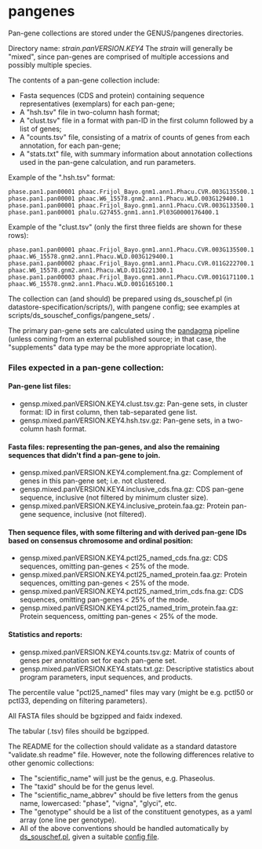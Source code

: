 # pangenes

Pan-gene collections are stored under the GENUS/pangenes directories.

Directory name: _strain.panVERSION.KEY4_
The _strain_ will generally be "mixed", since pan-genes are comprised of multiple accessions and possibly multiple species.

The contents of a pan-gene collection include: 
- Fasta sequences (CDS and protein) containing sequence representatives (exemplars) for each pan-gene;
- A "hsh.tsv" file in two-column hash format;
- A "clust.tsv" file in a format with pan-ID in the first column followed by a list of genes;
- A "counts.tsv" file, consisting of a matrix of counts of genes from each annotation, for each pan-gene;
- A "stats.txt" file, with summary information about annotation collections used in the pan-gene calculation, and run parameters.

Example of the ".hsh.tsv" format:
```
phase.pan1.pan00001	phaac.Frijol_Bayo.gnm1.ann1.Phacu.CVR.003G135500.1
phase.pan1.pan00001	phaac.W6_15578.gnm2.ann1.Phacu.WLD.003G129400.1
phase.pan1.pan00001	phaac.Frijol_Bayo.gnm1.ann1.Phacu.CVR.003G133500.1
phase.pan1.pan00001	phalu.G27455.gnm1.ann1.Pl03G0000176400.1
```

Example of the "clust.tsv" (only the first three fields are shown for these rows):
```
phase.pan1.pan00001	phaac.Frijol_Bayo.gnm1.ann1.Phacu.CVR.003G135500.1	phaac.W6_15578.gnm2.ann1.Phacu.WLD.003G129400.1
phase.pan1.pan00002	phaac.Frijol_Bayo.gnm1.ann1.Phacu.CVR.011G222700.1	phaac.W6_15578.gnm2.ann1.Phacu.WLD.011G221300.1
phase.pan1.pan00003	phaac.Frijol_Bayo.gnm1.ann1.Phacu.CVR.001G171100.1	phaac.W6_15578.gnm2.ann1.Phacu.WLD.001G165100.1
```

The collection can (and should) be prepared using ds_souschef.pl (in datastore-specification/scripts/),
with pangene config; see examples at scripts/ds_souschef_configs/pangene_sets/ .

The primary pan-gene sets are calculated using the [pandagma](https://github.com/legumeinfo/pandagma) pipeline 
(unless coming from an external published source; in that case, the "supplements" data type may be the more appropriate location).

### Files expected in a pan-gene collection:

#### Pan-gene list files:
- gensp.mixed.panVERSION.KEY4.clust.tsv.gz: Pan-gene sets, in cluster format: ID in first column, then tab-separated gene list.
- gensp.mixed.panVERSION.KEY4.hsh.tsv.gz: Pan-gene sets, in a two-column hash format.

#### Fasta files: representing the pan-genes, and also the remaining sequences that didn't find a pan-gene to join.
- gensp.mixed.panVERSION.KEY4.complement.fna.gz: Complement of genes in this pan-gene set; i.e. not clustered.
- gensp.mixed.panVERSION.KEY4.inclusive_cds.fna.gz: CDS pan-gene sequence, inclusive (not filtered by minimum cluster size).
- gensp.mixed.panVERSION.KEY4.inclusive_protein.faa.gz: Protein pan-gene sequence, inclusive (not filtered).

#### Then sequence files, with some filtering and with derived pan-gene IDs based on consensus chromosome and ordinal position:
- gensp.mixed.panVERSION.KEY4.pctl25_named_cds.fna.gz: CDS sequences, omitting pan-genes < 25% of the mode.
- gensp.mixed.panVERSION.KEY4.pctl25_named_protein.faa.gz: Protein sequences, omitting pan-genes < 25% of the mode.
- gensp.mixed.panVERSION.KEY4.pctl25_named_trim_cds.fna.gz: CDS sequences, omitting pan-genes < 25% of the mode.
- gensp.mixed.panVERSION.KEY4.pctl25_named_trim_protein.faa.gz: Protein sequencess, omitting pan-genes < 25% of the mode.

#### Statistics and reports:
- gensp.mixed.panVERSION.KEY4.counts.tsv.gz: Matrix of counts of genes per annotation set for each pan-gene set.
- gensp.mixed.panVERSION.KEY4.stats.txt.gz: Descriptive statistics about program parameters, input sequences, and products.

The percentile value "pctl25_named" files may vary (might be e.g. pctl50 or pctl33, depending on filtering parameters).

All FASTA files should be bgzipped and faidx indexed.

The tabular (.tsv) files shouild be bgzipped.

The README for the collection should validate as a standard datastore "validate.sh readme" file. 
However, note the following differences relative to other genomic collections:
- The "scientific_name" will just be the genus, e.g. Phaseolus.
- The "taxid" should be for the genus level.
- The "scientific_name_abbrev" should be five letters from the genus name, lowercased: "phase", "vigna", "glyci", etc.
- The "genotype" should be a list of the constituent genotypes, as a yaml array (one line per genotype).
- All of the above conventions should be handled automatically by [ds_souschef.pl](https://github.com/legumeinfo/datastore-specifications/tree/main/scripts), given a suitable [config file](https://github.com/legumeinfo/datastore-specifications/tree/main/scripts/ds_souschef_configs/pangene_sets).

